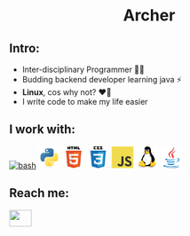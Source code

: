 <!-- ### Hi there 👋 -->
 <h1 align="center">Archer</h1>

<!-- [![committers.top badge](https://user-badge.committers.top/nigeria/USERNAME.svg)](https://user-badge.committers.top/nigeria/USERNAME) 
<p align="left"> <img src="https://komarev.com/ghpvc/?username=islajr&label=Profile%20views&color=0e75b6&style=flat" alt="islajr" /> </p>

![](https://github-readme-streak-stats.herokuapp.com/?user=islajr&theme=dark&hide_border=false)<br/>

|![](https://github-readme-stats.vercel.app/api?username=islajr&&show_icons=true&title_color=ffffff&icon_color=bb2acf&text_color=daf7dc&bg_color=151515) 
[![Top Languages](https://github-readme-stats.vercel.app/api/top-langs/?username=islajr&langs_count=10&theme=tokyonight&layout=compact)](https://github.com/islajr) -->
 

## Intro:

- Inter-disciplinary Programmer 🤹🏽
- Budding backend developer learning java ⚡
- **Linux**, cos why not? ❤️‍🔥<!-- - Hobbyist Pythonista -->
- I write code to make my life easier


## I work with: 

<a href="https://www.gnu.org/software/bash/" target="_blank" rel="noreferrer"> <img src="https://www.vectorlogo.zone/logos/gnu_bash/gnu_bash-icon.svg" alt="bash" width="40" height="40"/></a>
<a href="https://www.python.org" target="_blank" rel="noreferrer"> <img src="https://raw.githubusercontent.com/devicons/devicon/master/icons/python/python-original.svg" alt="python" width="40" height="40"/></a>
<a href="https://www.w3.org/html/" target="_blank" rel="noreferrer"> <img src="https://raw.githubusercontent.com/devicons/devicon/master/icons/html5/html5-original-wordmark.svg" alt="html5" width="40" height="40"/></a>
<a href="https://www.w3schools.com/css/" target="_blank" rel="noreferrer"> <img src="https://raw.githubusercontent.com/devicons/devicon/master/icons/css3/css3-original-wordmark.svg" alt="css3" width="40" height="40"/></a>
<a href="https://developer.mozilla.org/en-US/docs/Web/JavaScript" target="_blank" rel="noreferrer"> <img src="https://raw.githubusercontent.com/devicons/devicon/master/icons/javascript/javascript-original.svg" alt="javascript" width="40" height="40"/></a> 
<a href="https://www.linux.org/" target="_blank" rel="noreferrer"> <img src="https://raw.githubusercontent.com/devicons/devicon/master/icons/linux/linux-original.svg" alt="linux" width="40" height="40"/></a>
<img src="https://raw.githubusercontent.com/devicons/devicon/master/icons/java/java-original.svg" title="Java" alt="Java" width="40" height="40"/>&nbsp;

<!-- ### Let’s work together 📈 -->

## Reach me:

<a href="https://twitter.com/islajrn" target="blank"><img align="center" src="https://raw.githubusercontent.com/rahuldkjain/github-profile-readme-generator/master/src/images/icons/Social/twitter.svg" alt="" height="30" width="40" /></a>


<!--
**islajr/islajr** is a ✨ _special_ ✨ repository because its `README.md` (this file) appears on your GitHub profile.

Here are some ideas to get you started:

- 🔭 I’m currently working on ...
- 🌱 I’m currently learning ...
- 👯 I’m looking to collaborate on ...
- 🤔 I’m looking for help with ...
- 💬 Ask me about ...
- 📫 How to reach me: ...
- 😄 Pronouns: ...
- ⚡ Fun fact: ...
-->
